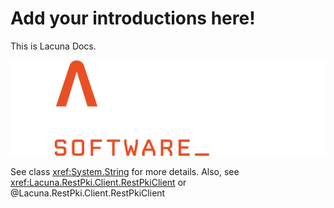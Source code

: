 # Add your introductions here!

This is Lacuna Docs.

![Image of Yaktocat](../../images/logo_escuro.png)

See class <xref:System.String> for more details. Also, see <xref:Lacuna.RestPki.Client.RestPkiClient> or @Lacuna.RestPki.Client.RestPkiClient
